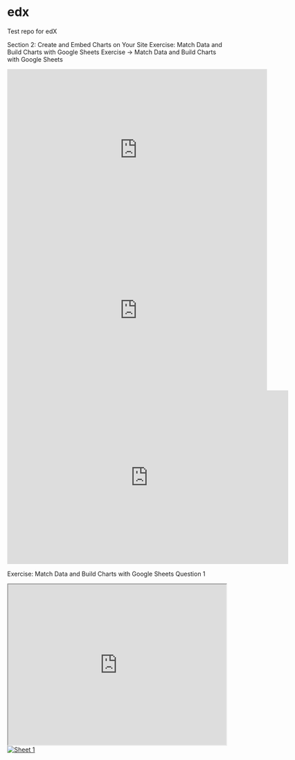# edx

Test repo for edX

 Section 2: Create and Embed Charts on Your Site Exercise: 
 Match Data and Build Charts with Google Sheets Exercise -> Match Data and Build Charts with Google Sheets


<iframe width="600" height="371" seamless frameborder="0" scrolling="no" src="https://docs.google.com/spreadsheets/d/e/2PACX-1vRvlQ2uBoIPhK3anYUQ4YGJCisO5N2z9Z5mqPW2dujhTW8yO7R-7Ogy_oR83oWOHXloxfs7povvePMz/pubchart?oid=1872829911&amp;format=interactive"></iframe> 


<iframe width="600" height="371" seamless frameborder="0" scrolling="no" src="https://docs.google.com/spreadsheets/d/e/2PACX-1vTVDHzNAtBLwCrURJVA9LB-b4OtK4_t2hL96ORUc2xWGa2gs68X6evW8rSNihXOuk7_27PR0KqhsNQU/pubchart?oid=289373298&amp;format=interactive"></iframe>


<iframe width="649" height="401" seamless frameborder="0" scrolling="no" src="https://docs.google.com/spreadsheets/d/e/2PACX-1vSTy18Mf8pTp43gUGkhHA0gAlevqHoblAlCcnq8IKBfmUUwiYDjJSXMJM8VGRHzNGUp1CKpeYCDD9Rj/pubchart?oid=307057605&amp;format=interactive"></iframe>


Exercise: Match Data and Build Charts with Google Sheets												Question 1

<iframe width="100%" height="371" seamless frameborder="1" scrolling="no" src="https://docs.google.com/spreadsheets/d/e/2PACX-1vQO4tloYLFncL1A0I7ZUicJyI4isCQg0UyOofxLMBG7k0ZEMLhM36uua1aU95lejd9GT7VI4eJLZX5p/pubchart?oid=800261114&amp;format=interactive"></iframe>


<div class='tableauPlaceholder' id='viz1514992551272' style='position: relative'><noscript><a href='#'><img alt='Sheet 1 ' src='https:&#47;&#47;public.tableau.com&#47;static&#47;images&#47;ed&#47;edXscatterplot&#47;Sheet1&#47;1_rss.png' style='border: none' /></a></noscript><object class='tableauViz'  style='display:none;'><param name='host_url' value='https%3A%2F%2Fpublic.tableau.com%2F' /> <param name='embed_code_version' value='3' /> <param name='site_root' value='' /><param name='name' value='edXscatterplot&#47;Sheet1' /><param name='tabs' value='no' /><param name='toolbar' value='yes' /><param name='static_image' value='https:&#47;&#47;public.tableau.com&#47;static&#47;images&#47;ed&#47;edXscatterplot&#47;Sheet1&#47;1.png' /> <param name='animate_transition' value='yes' /><param name='display_static_image' value='yes' /><param name='display_spinner' value='yes' /><param name='display_overlay' value='yes' /><param name='display_count' value='yes' /><param name='filter' value='publish=yes' /></object></div>                <script type='text/javascript'>                    var divElement = document.getElementById('viz1514992551272');                    var vizElement = divElement.getElementsByTagName('object')[0];                    vizElement.style.width='100%';vizElement.style.height=(divElement.offsetWidth*0.75)+'px';                    var scriptElement = document.createElement('script');                    scriptElement.src = 'https://public.tableau.com/javascripts/api/viz_v1.js';                    vizElement.parentNode.insertBefore(scriptElement, vizElement);                </script>
